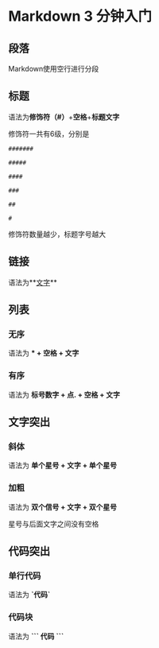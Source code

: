 # Markdown 3 分钟入门

## 段落

Markdown使用空行进行分段

## 标题

语法为**修饰符（#）**+**空格**+**标题文字**

修饰符一共有6级，分别是

```
#######

#####

####

###

##

#
```

修饰符数量越少，标题字号越大

## 链接

语法为**[文字](链接)**

## 列表

### 无序

语法为 **\* + 空格 + 文字**

### 有序

语法为 **标号数字 + 点. + 空格 + 文字**

## 文字突出

### 斜体

语法为 **单个星号 + 文字 + 单个星号**

### 加粗

语法为 **双个信号 + 文字 + 双个星号**

星号与后面文字之间没有空格

## 代码突出

### 单行代码

语法为 **\`代码\`**

### 代码块

语法为 **\`\`\` 代码 \`\`\`**

